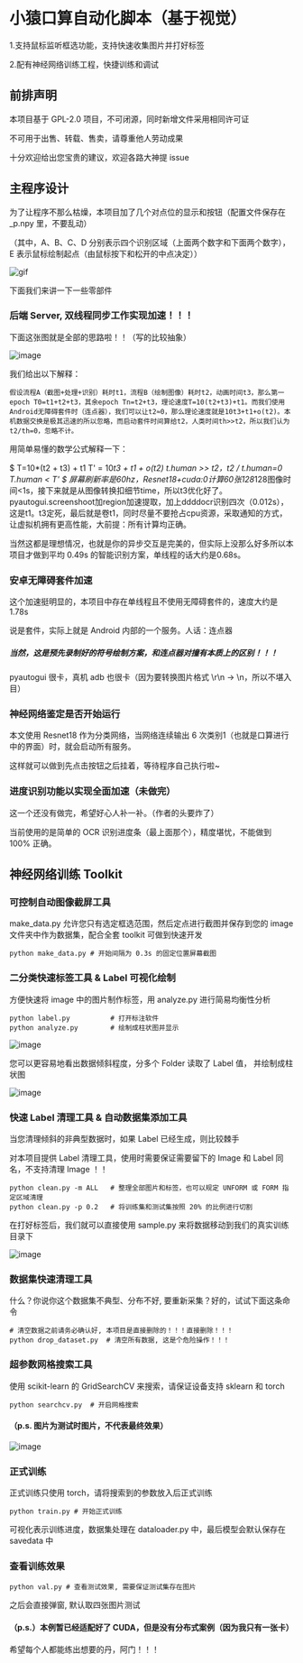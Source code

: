 # 小猿口算自动化脚本（基于视觉）
1.支持鼠标监听框选功能，支持快速收集图片并打好标签

2.配有神经网络训练工程，快捷训练和调试

## 前排声明
本项目基于 GPL-2.0 项目，不可闭源，同时新增文件采用相同许可证

不可用于出售、转载、售卖，请尊重他人劳动成果

十分欢迎给出您宝贵的建议，欢迎各路大神提 issue

## 主程序设计
为了让程序不那么枯燥，本项目加了几个对点位的显示和按钮（配置文件保存在 _p.npy 里，不要乱动）

（其中，A、B、C、D 分别表示四个识别区域（上面两个数字和下面两个数字），E 表示鼠标绘制起点（由鼠标按下和松开的中点决定））

![gif](./Pictures/valication.gif)

下面我们来讲一下一些零部件

### 后端 Server, 双线程同步工作实现加速！！！

下面这张图就是全部的思路啦！！（写的比较抽象）

![image](./Pictures/Server.jpg)

我们给出以下解释：

```
假设流程A（截图+处理+识别）耗时t1，流程B（绘制图像）耗时t2，动画时间t3，那么第一epoch T0=t1+t2+t3，其余epoch Tn=t2+t3，理论速度T=10(t2+t3)+t1。而我们使用Android无障碍套件时（连点器），我们可以让t2≈0，那么理论速度就是10t3+t1+o(t2)。本机数据交换是极其迅速的所以忽略，而启动套件时间算给t2，人类时间th>>t2，所以我们认为t2/th=0，忽略不计。
```

用简单易懂的数学公式解释一下：

$
T=10*(t2 + t3) + t1
T' = 10*t3 + t1 + o(t2)
t.human >> t2，t2 / t.human=0
T.human < T'
$
屏幕刷新率是60hz，Resnet18+cuda:0计算60张128*128图像时间<1s，接下来就是从图像转换扣细节time，所以t3优化好了。pyautogui.screenshoot加region加速提取，加上ddddocr识别四次（0.012s），这是t1。t3定死，最后就是卷t1，同时尽量不要抢占cpu资源，采取通知的方式，让虚拟机拥有更高性能，大前提：所有计算均正确。

 当然这都是理想情况，也就是你的异步交互是完美的，但实际上没那么好多所以本项目才做到平均 0.49s 的智能识别方案，单线程的话大约是0.68s。

### 安卓无障碍套件加速

这个加速挺明显的，本项目中存在单线程且不使用无障碍套件的，速度大约是 1.78s

说是套件，实际上就是 Android 内部的一个服务。人话：连点器

##### 当然，这是预先录制好的符号绘制方案，和连点器对撞有本质上的区别！！！

pyautogui 很卡，真机 adb 也很卡（因为要转换图片格式 \r\n -> \n，所以不堪入目）

### 神经网络鉴定是否开始运行

本文使用 Resnet18 作为分类网络，当网络连续输出 6 次类别1（也就是口算进行中的界面）时，就会启动所有服务。

这样就可以做到先点击按钮之后挂着，等待程序自己执行啦~

### 进度识别功能以实现全面加速（未做完）

这一个还没有做完，希望好心人补一补。（作者的头要炸了）

当前使用的是简单的 OCR 识别进度条（最上面那个），精度堪忧，不能做到 100% 正确。


## 神经网络训练 Toolkit

### 可控制自动图像截屏工具
make_data.py 允许您只有选定框选范围，然后定点进行截图并保存到您的 image 文件夹中作为数据集，配合全套 toolkit 可做到快速开发
```
python make_data.py # 开始间隔为 0.3s 的固定位置屏幕截图
```

### 二分类快速标签工具 & Label 可视化绘制
方便快速将 image 中的图片制作标签，用 analyze.py 进行简易均衡性分析

```
python label.py          # 打开标注软件
python analyze.py        # 绘制成柱状图并显示
```

![image](./Pictures/label_tool.png)

您可以更容易地看出数据倾斜程度，分多个 Folder 读取了 Label 值， 并绘制成柱状图

![image](./Pictures/analyzation.png)

### 快速 Label 清理工具 & 自动数据集添加工具
当您清理倾斜的非典型数据时，如果 Label 已经生成，则比较棘手

对本项目提供 Label 清理工具，使用时需要保证需要留下的 Image 和 Label 同名，不支持清理 Image ！！

```
python clean.py -m ALL   # 整理全部图片和标签，也可以规定 UNFORM 或 FORM 指定区域清理
python clean.py -p 0.2   # 将训练集和测试集按照 20% 的比例进行切割
```

在打好标签后，我们就可以直接使用 sample.py 来将数据移动到我们的真实训练目录下

![image](./Pictures/clean%26sample.png)

### 数据集快速清理工具

什么？你说你这个数据集不典型、分布不好, 要重新采集？好的，试试下面这条命令

```
# 清空数据之前请务必确认好, 本项目是直接删除的！！！直接删除！！！
python drop_dataset.py  # 清空所有数据, 这是个危险操作！！！
```

### 超参数网格搜索工具
使用 scikit-learn 的 GridSearchCV 来搜索，请保证设备支持 sklearn 和 torch

```
python searchcv.py  # 开启网格搜索
```

#### （p.s. 图片为测试时图片，不代表最终效果）

![image](./Pictures/searchcv.png)

### 正式训练
正式训练只使用 torch，请将搜索到的参数放入后正式训练

```
python train.py # 开始正式训练
```

可视化表示训练进度，数据集处理在 dataloader.py 中，最后模型会默认保存在 savedata 中

### 查看训练效果

```
python val.py # 查看测试效果, 需要保证测试集存在图片
```

之后会直接弹窗, 默认取四张图片测试

#### （p.s.）本例暂已经适配好了 CUDA，但是没有分布式案例（因为我只有一张卡）

希望每个人都能练出想要的丹，阿门！！！
